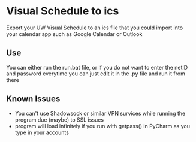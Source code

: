 # Visual Schedule to ics
 Export your UW Visual Schedule to an ics file that you could import into your calendar app such as Google Calendar or Outlook
## Use
 You can either run the run.bat file, or if you do not want to enter the netID and password everytime you can just edit it in the .py file and run it from there
## Known Issues
 - You can't use Shadowsock or similar VPN survices while running the program due (maybe) to SSL issues
 - program will load infinitely if you run with getpass() in PyCharm as you type in your accounts
